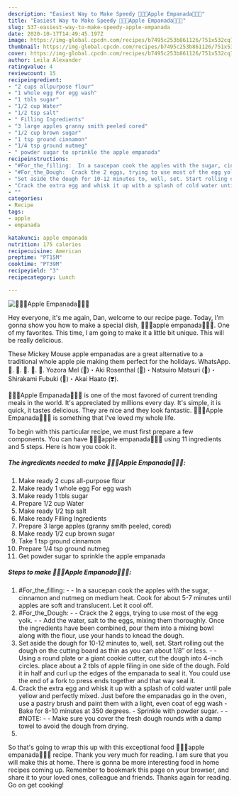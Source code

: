 ```yaml
---
description: "Easiest Way to Make Speedy 🍎🥐🍏Apple Empanada🍏🥐🍎"
title: "Easiest Way to Make Speedy 🍎🥐🍏Apple Empanada🍏🥐🍎"
slug: 537-easiest-way-to-make-speedy-apple-empanada
date: 2020-10-17T14:49:45.197Z
image: https://img-global.cpcdn.com/recipes/b7495c253b861126/751x532cq70/🍎🥐🍏apple-empanada🍏🥐🍎-recipe-main-photo.jpg
thumbnail: https://img-global.cpcdn.com/recipes/b7495c253b861126/751x532cq70/🍎🥐🍏apple-empanada🍏🥐🍎-recipe-main-photo.jpg
cover: https://img-global.cpcdn.com/recipes/b7495c253b861126/751x532cq70/🍎🥐🍏apple-empanada🍏🥐🍎-recipe-main-photo.jpg
author: Leila Alexander
ratingvalue: 4
reviewcount: 15
recipeingredient:
- "2 cups allpurpose flour"
- "1 whole egg For egg wash"
- "1 tbls sugar"
- "1/2 cup Water"
- "1/2 tsp salt"
- " Filling Ingredients"
- "3 large apples granny smith peeled cored"
- "1/2 cup brown sugar"
- "1 tsp ground cinnamon"
- "1/4 tsp ground nutmeg"
- " powder sugar to sprinkle the apple empanada"
recipeinstructions:
- "#For_the_filling:  In a saucepan cook the apples with the sugar, cinnamon and nutmeg on medium heat. Cook for about 5-7 minutes until apples are soft and translucent. Let it cool off."
- "#For_the_Dough:  Crack the 2 eggs, trying to use most of the egg yolk.  Add the water, salt to the eggs, mixing them thoroughly. Once the ingredients have been combined, pour them into a mixing bowl along with the flour, use your hands to knead the dough."
- "Set aside the dough for 10-12 minutes to, well, set. Start rolling out the dough on the cutting board as thin as you can about 1/8″ or less.  Using a round plate or a giant cookie cutter, cut the dough into 4-inch circles. place about a 2 tbls of apple filing in one side of the dough. Fold it in half and curl up the edges of the empanada to seal it. You could use the end of a fork to press ends together and that way seal it."
- "Crack the extra egg and whisk it up with a splash of cold water until pale yellow and perfectly mixed. Just before the empanadas go in the oven, use a pastry brush and paint them with a light, even coat of egg wash Bake for 8-10 minutes at 350 degrees. Sprinkle with powder sugar.  #NOTE:   Make sure you cover the fresh dough rounds with a damp towel to avoid the dough from drying."
- ""
categories:
- Recipe
tags:
- apple
- empanada

katakunci: apple empanada 
nutrition: 175 calories
recipecuisine: American
preptime: "PT15M"
cooktime: "PT39M"
recipeyield: "3"
recipecategory: Lunch

---
```



![🍎🥐🍏Apple Empanada🍏🥐🍎](https://img-global.cpcdn.com/recipes/b7495c253b861126/751x532cq70/🍎🥐🍏apple-empanada🍏🥐🍎-recipe-main-photo.jpg)

Hey everyone, it's me again, Dan, welcome to our recipe page. Today, I'm gonna show you how to make a special dish, 🍎🥐🍏apple empanada🍏🥐🍎. One of my favorites. This time, I am going to make it a little bit unique. This will be really delicious.

These Mickey Mouse apple empanadas are a great alternative to a traditional whole apple pie making them perfect for the holidays. WhatsApp. 🍎. 🍏. 🥐. 🥖. 🥨. Yozora Mel (🌟)・Aki Rosenthal (🍎)・Natsuiro Matsuri (🏮)・ Shirakami Fubuki (🌽)・Akai Haato (❣️).

🍎🥐🍏Apple Empanada🍏🥐🍎 is one of the most favored of current trending meals in the world. It's appreciated by millions every day. It's simple, it is quick, it tastes delicious. They are nice and they look fantastic. 🍎🥐🍏Apple Empanada🍏🥐🍎 is something that I've loved my whole life.


To begin with this particular recipe, we must first prepare a few components. You can have 🍎🥐🍏apple empanada🍏🥐🍎 using 11 ingredients and 5 steps. Here is how you cook it.

<!--inarticleads1-->

##### The ingredients needed to make 🍎🥐🍏Apple Empanada🍏🥐🍎:

1. Make ready 2 cups all-purpose flour
1. Make ready 1 whole egg For egg wash
1. Make ready 1 tbls sugar
1. Prepare 1/2 cup Water
1. Make ready 1/2 tsp salt
1. Make ready  Filling Ingredients
1. Prepare 3 large apples (granny smith peeled, cored)
1. Make ready 1/2 cup brown sugar
1. Take 1 tsp ground cinnamon
1. Prepare 1/4 tsp ground nutmeg
1. Get  powder sugar to sprinkle the apple empanada




<!--inarticleads2-->

##### Steps to make 🍎🥐🍏Apple Empanada🍏🥐🍎:

1. #For_the_filling: -  - In a saucepan cook the apples with the sugar, cinnamon and nutmeg on medium heat. Cook for about 5-7 minutes until apples are soft and translucent. Let it cool off.
1. #For_the_Dough: -  - Crack the 2 eggs, trying to use most of the egg yolk. -  - Add the water, salt to the eggs, mixing them thoroughly. Once the ingredients have been combined, pour them into a mixing bowl along with the flour, use your hands to knead the dough.
1. Set aside the dough for 10-12 minutes to, well, set. Start rolling out the dough on the cutting board as thin as you can about 1/8″ or less. -  - Using a round plate or a giant cookie cutter, cut the dough into 4-inch circles. place about a 2 tbls of apple filing in one side of the dough. Fold it in half and curl up the edges of the empanada to seal it. You could use the end of a fork to press ends together and that way seal it.
1. Crack the extra egg and whisk it up with a splash of cold water until pale yellow and perfectly mixed. Just before the empanadas go in the oven, use a pastry brush and paint them with a light, even coat of egg wash - Bake for 8-10 minutes at 350 degrees. - Sprinkle with powder sugar. -  - #NOTE:  -  - Make sure you cover the fresh dough rounds with a damp towel to avoid the dough from drying.
1. 




So that's going to wrap this up with this exceptional food 🍎🥐🍏apple empanada🍏🥐🍎 recipe. Thank you very much for reading. I am sure that you will make this at home. There is gonna be more interesting food in home recipes coming up. Remember to bookmark this page on your browser, and share it to your loved ones, colleague and friends. Thanks again for reading. Go on get cooking!
